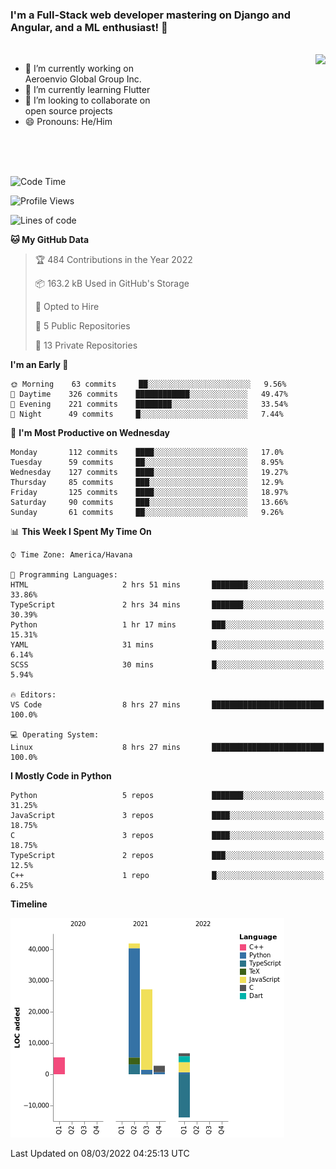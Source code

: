 ### I'm a Full-Stack web developer mastering on Django and Angular, and a ML enthusiast!  👋

<br/>

<img align="right" height="250"  src="https://media1.giphy.com/media/qgQUggAC3Pfv687qPC/giphy.gif?cid=ecf05e470ttfxgsj072btembitu1zn4ti3t3cdyg4jo5b3by&rid=giphy.gif&ct=g" />

 <div style="width:50%">
    <ul>
      <li>🔭 I’m currently working on Aeroenvio Global Group Inc.</li>
      <li>🌱 I’m currently learning Flutter</li>
      <li>👯 I’m looking to collaborate on open source projects</li>
      <li>😄 Pronouns: He/Him</li>
<!--       <li>⚡ Fun fact: I started my first professional project for a company as web dev without knowing any JS </li> -->
    </ul>
  </div>
  
<br/><br/><br/>


<!--START_SECTION:waka-->
![Code Time](http://img.shields.io/badge/Code%20Time-47%20hrs%2049%20mins-blue)

![Profile Views](http://img.shields.io/badge/Profile%20Views-2-blue)

![Lines of code](https://img.shields.io/badge/From%20Hello%20World%20I%27ve%20Written-70%20Thousand%20lines%20of%20code-blue)

**🐱 My GitHub Data** 

> 🏆 484 Contributions in the Year 2022
 > 
> 📦 163.2 kB Used in GitHub's Storage 
 > 
> 💼 Opted to Hire
 > 
> 📜 5 Public Repositories 
 > 
> 🔑 13 Private Repositories  
 > 
**I'm an Early 🐤** 

```text
🌞 Morning    63 commits     ██░░░░░░░░░░░░░░░░░░░░░░░   9.56% 
🌆 Daytime    326 commits    ████████████░░░░░░░░░░░░░   49.47% 
🌃 Evening    221 commits    ████████░░░░░░░░░░░░░░░░░   33.54% 
🌙 Night      49 commits     █░░░░░░░░░░░░░░░░░░░░░░░░   7.44%

```
📅 **I'm Most Productive on Wednesday** 

```text
Monday       112 commits    ████░░░░░░░░░░░░░░░░░░░░░   17.0% 
Tuesday      59 commits     ██░░░░░░░░░░░░░░░░░░░░░░░   8.95% 
Wednesday    127 commits    ████░░░░░░░░░░░░░░░░░░░░░   19.27% 
Thursday     85 commits     ███░░░░░░░░░░░░░░░░░░░░░░   12.9% 
Friday       125 commits    ████░░░░░░░░░░░░░░░░░░░░░   18.97% 
Saturday     90 commits     ███░░░░░░░░░░░░░░░░░░░░░░   13.66% 
Sunday       61 commits     ██░░░░░░░░░░░░░░░░░░░░░░░   9.26%

```


📊 **This Week I Spent My Time On** 

```text
⌚︎ Time Zone: America/Havana

💬 Programming Languages: 
HTML                     2 hrs 51 mins       ████████░░░░░░░░░░░░░░░░░   33.86% 
TypeScript               2 hrs 34 mins       ███████░░░░░░░░░░░░░░░░░░   30.39% 
Python                   1 hr 17 mins        ███░░░░░░░░░░░░░░░░░░░░░░   15.31% 
YAML                     31 mins             █░░░░░░░░░░░░░░░░░░░░░░░░   6.14% 
SCSS                     30 mins             █░░░░░░░░░░░░░░░░░░░░░░░░   5.94%

🔥 Editors: 
VS Code                  8 hrs 27 mins       █████████████████████████   100.0%

💻 Operating System: 
Linux                    8 hrs 27 mins       █████████████████████████   100.0%

```

**I Mostly Code in Python** 

```text
Python                   5 repos             ███████░░░░░░░░░░░░░░░░░░   31.25% 
JavaScript               3 repos             ████░░░░░░░░░░░░░░░░░░░░░   18.75% 
C                        3 repos             ████░░░░░░░░░░░░░░░░░░░░░   18.75% 
TypeScript               2 repos             ███░░░░░░░░░░░░░░░░░░░░░░   12.5% 
C++                      1 repo              █░░░░░░░░░░░░░░░░░░░░░░░░   6.25%

```


**Timeline**

![Chart not found](https://raw.githubusercontent.com/dfg-98/dfg-98/main/charts/bar_graph.png) 


 Last Updated on 08/03/2022 04:25:13 UTC
<!--END_SECTION:waka-->
